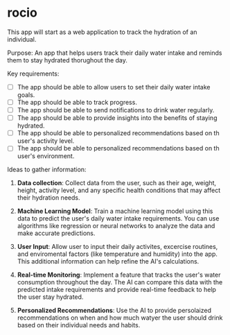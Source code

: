 # rocio
This app will start as a web application to track the hydration of an individual.

Purpose:
An app that helps users track their daily water intake and reminds them to stay hydrated thorughout
the day.

Key requirements:
- [ ] The app should be able to allow users to set their daily water intake goals.
- [ ] The app should be able to track progress.
- [ ] The app should be able to send notifications to drink water regularly.
- [ ] The app should be able to provide insights into the benefits of staying hydrated.
- [ ] The app should be able to personalized recommendations based on th user's activity level.
- [ ] The app should be able to personalized recommendations based on th user's environment.

Ideas to gather information:
1. **Data collection**: Collect data from the user, such as their age, weight, height, activity level,
and any specific health conditions that may affect their hydration needs.

2. **Machine Learning Model**: Train a machine learning model using this data to predict the user's daily
water intake requirements. You can use algorithms like regression or neural networks to analyze the data
and make accurate predictions.

3. **User Input**: Allow user to input their daily activites, excercise routines, and enviromental factors
(like temperature and humidity) into the app. This additional information can help refine the AI's calculations.

4. **Real-time Monitoring**: Implement a feature that tracks the user's water consumption throughout the day. The AI
 can compare this data with the predicted intake requirements and provide real-time feedback to help the user stay
 hydrated.

5. **Personalized Recommendations**: Use the AI to provide persolaized recommendations on when and how much watyer the
user should drink based on their individual needs and habits.
